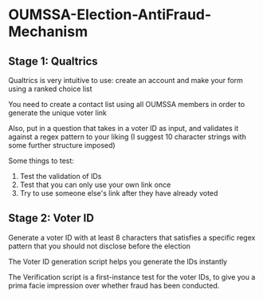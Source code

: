 # OUMSSA-Election-AntiFraud-Mechanism

## Stage 1: Qualtrics
Qualtrics is very intuitive to use: create an account and make your form using a ranked choice list

You need to create a contact list using all OUMSSA members in order to generate the unique voter link

Also, put in a question that takes in a voter ID as input, and validates it against a regex pattern to your liking (I suggest 10 character strings with some further structure imposed)

Some things to test: 
1. Test the validation of IDs
2. Test that you can only use your own link once
3. Try to use someone else's link after they have already voted

## Stage 2: Voter ID
Generate a voter ID with at least 8 characters that satisfies a specific regex pattern that you should not disclose before the election 

The Voter ID generation script helps you generate the IDs instantly

The Verification script is a first-instance test for the voter IDs, to give you a prima facie impression over whether fraud has been conducted. 

